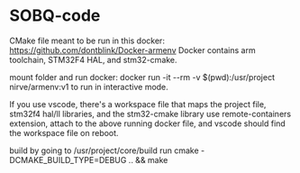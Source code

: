 # SOBQ-code

CMake file meant to be run in this docker:
https://github.com/dontblink/Docker-armenv
Docker contains arm toolchain, STM32F4 HAL, and stm32-cmake.

mount folder and run docker:
docker run -it --rm -v $(pwd):/usr/project nirve/armenv:v1
to run in interactive mode. 

If you use vscode, there's a workspace file that maps the project file, stm32f4 hal/ll libraries, and the stm32-cmake library
use remote-containers extension, attach to the above running docker file, and vscode should find the workspace file on reboot.

build by going to /usr/project/core/build 
run cmake -DCMAKE_BUILD_TYPE=DEBUG .. && make
